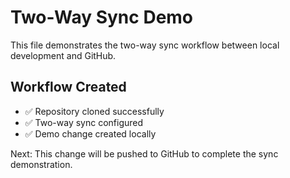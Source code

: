 # Two-Way Sync Demo

This file demonstrates the two-way sync workflow between local development and GitHub.

## Workflow Created
- ✅ Repository cloned successfully
- ✅ Two-way sync configured
- ✅ Demo change created locally

Next: This change will be pushed to GitHub to complete the sync demonstration.
